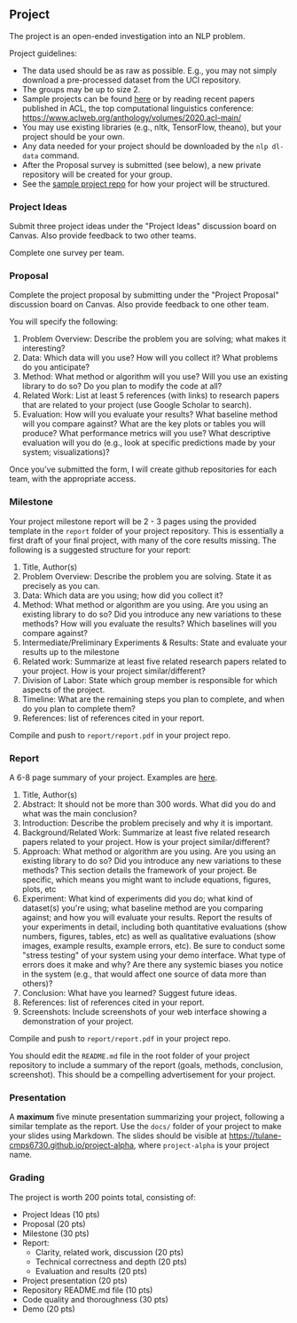 ## Project

The project is an open-ended investigation into an NLP problem.

Project guidelines:

- The data used should be as raw as possible. E.g., you may not simply download a pre-processed dataset from the UCI repository.
- The groups may be up to size 2.
- Sample projects can be found [here](https://web.stanford.edu/class/archive/cs/cs224n/cs224n.1194/project.html) or by reading recent papers published in ACL, the top computational linguistics conference: <https://www.aclweb.org/anthology/volumes/2020.acl-main/>
- You may use existing libraries (e.g., nltk, TensorFlow, theano), but your project should be your own.
- Any data needed for your project should be downloaded by the `nlp dl-data` command.
- After the Proposal survey is submitted (see below), a new private repository will be created for your group.
- See the [sample project repo](https://github.com/tulane-cmps6730/sample-project) for how your project will be structured.

### Project Ideas

Submit three project ideas under the "Project Ideas" discussion board on Canvas. Also provide feedback to two other teams.

Complete one survey per team.

### Proposal
Complete the project proposal by submitting under the "Project Proposal" discussion board on Canvas. Also provide feedback to one other team.

You will specify the following:

1. Problem Overview: Describe the problem you are solving; what makes it interesting?
2. Data: Which data will you use? How will you collect it? What problems do you anticipate?
3. Method: What method or algorithm will you use? Will you use an existing library to do so? Do you plan to modify the code at all?
4. Related Work: List at least 5 references (with links) to research papers that are related to your project (use Google Scholar to search).
5. Evaluation: How will you evaluate your results? What baseline method will you compare against? What are the key plots or tables you will produce? What performance metrics will you use? What descriptive evaluation will you do (e.g., look at specific predictions made by your system; visualizations)?

Once you've submitted the form, I will create github repositories for each team, with the appropriate access.

### Milestone

Your project milestone report will be 2 - 3 pages using the provided template in the `report` folder of your project repository. This is essentially a first draft of your final project, with many of the core results missing. The following is a suggested structure for your report:

1. Title, Author(s)
2. Problem Overview: Describe the problem you are solving. State it as precisely as you can.
3. Data: Which data are you using; how did you collect it?
4. Method: What method or algorithm are you using. Are you using an existing library to do so? Did you introduce any new variations to these methods? How will you evaluate the results? Which baselines will you compare against?
5. Intermediate/Preliminary Experiments & Results: State and evaluate your results up to the milestone
6. Related work: Summarize at least five related research papers related to your project. How is your project similar/different?
7. Division of Labor: State which group member is responsible for which aspects of the project.
8. Timeline: What are the remaining steps you plan to complete, and when do you plan to complete them?
9. References: list of references cited in your report.


Compile and push to `report/report.pdf` in your project repo.


### Report

A 6-8 page summary of your project. Examples are [here](http://nlp.stanford.edu/courses/cs224n/).

1. Title, Author(s)
2. Abstract: It should not be more than 300 words. What did you do and what was the main conclusion?
3. Introduction: Describe the problem precisely and why it is important.
4. Background/Related Work: Summarize at least five related research papers related to your project. How is your project similar/different?
5. Approach: What method or algorithm are you using. Are you using an existing library to do so? Did you introduce any new variations to these methods? This section details the framework of your project. Be specific, which means you might want to include equations, figures, plots, etc
6. Experiment: What kind of experiments did you do; what kind of dataset(s) you're using; what baseline method are you comparing against; and how you will evaluate your results. Report the results of your experiments in detail, including both quantitative evaluations (show numbers, figures, tables, etc) as well as qualitative evaluations (show images, example results, example errors, etc). Be sure to conduct some "stress testing" of your system using your demo interface. What type of errors does it make and why? Are there any systemic biases you notice in the system (e.g., that would affect one source of data more than others)?
7. Conclusion: What have you learned? Suggest future ideas.
8. References: list of references cited in your report.
9. Screenshots: Include screenshots of your web interface showing a demonstration of your project.

Compile and push to `report/report.pdf` in your project repo.

You should edit the `README.md` file in the root folder of your project repository to include a summary of the report (goals, methods, conclusion, screenshot). This should be a compelling advertisement for your project.

### Presentation

A **maximum** five minute presentation summarizing your project, following a similar template as the report. Use the `docs/` folder of your project to make your slides using Markdown. The slides should be visible at https://tulane-cmps6730.github.io/project-alpha, where `project-alpha` is your project name. 


### Grading

The project is worth 200 points total, consisting of:
- Project Ideas (10 pts)
- Proposal (20 pts)
- Milestone (30 pts)
- Report:
  - Clarity, related work, discussion (20 pts)
  - Technical correctness and depth (20 pts)
  - Evaluation and results (20 pts)
- Project presentation (20 pts)
- Repository README.md file (10 pts)
- Code quality and thoroughness (30 pts)
- Demo (20 pts)
